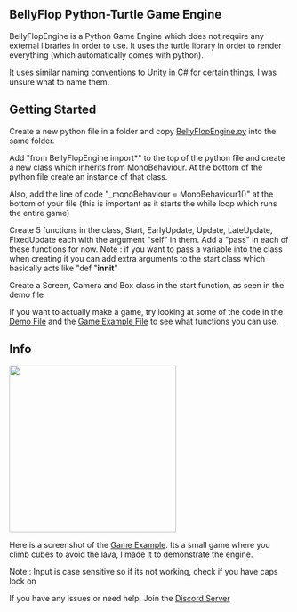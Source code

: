 ## BellyFlop Python-Turtle Game Engine

BellyFlopEngine is a Python Game Engine which does not require any external libraries in order to use. It uses the turtle library in order to render everything (which automatically comes with python).

It uses similar naming conventions to Unity in C# for certain things, I was unsure what to name them.


## Getting Started

Create a new python file in a folder and copy [BellyFlopEngine.py](BellyFlopEngine.py) into the same folder.

Add "from BellyFlopEngine import*" to the top of the python file and create a new class which inherits from MonoBehaviour. At the bottom of the python file create an instance of that class.

Also, add the line of code "_monoBehaviour = MonoBehaviour1()" at the bottom of your file (this is important as it starts the while loop which runs the entire game)

Create 5 functions in the class, Start, EarlyUpdate, Update, LateUpdate, FixedUpdate each with the argument "self" in them. Add a "pass" in each of these functions for now.
Note : if you want to pass a variable into the class when creating it you can add extra arguments to the start class which basically acts like "def "__innit__"

Create a Screen, Camera and Box class in the start function, as seen in the demo file

If you want to actually make a game, try looking at some of the code in the [Demo File](Demo.py) and the [Game Example File](https://github.com/jj3128/BellyFlopEngine/tree/main/Game%20Example) to see what functions you can use.

## Info

<div align=";eft">
  <a href="https://github.com/jj3128/BellyFlopEngine">
    <img src="https://i.imgur.com/Y1QJrsK.png" width="300px" height="auto">
  </a>
</div>

Here is a screenshot of the [Game Example](https://github.com/jj3128/BellyFlopEngine/tree/main/Game%20Example). Its a small game where you climb cubes to avoid the lava, I made it to demonstrate the engine.

Note : Input is case sensitive so if its not working, check if you have caps lock on

If you have any issues or need help, Join the [Discord Server](https://discord.gg/ZwwQNQzwPQ)

